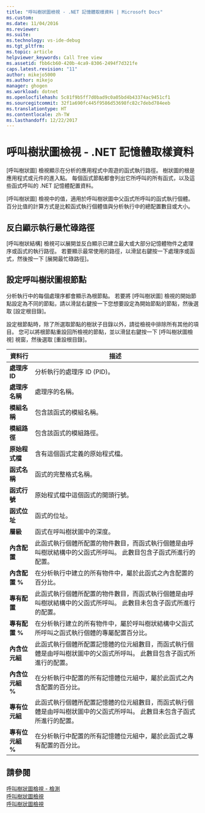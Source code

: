 ```yaml
---
title: "呼叫樹狀圖檢視 - .NET 記憶體取樣資料 | Microsoft Docs"
ms.custom: 
ms.date: 11/04/2016
ms.reviewer: 
ms.suite: 
ms.technology: vs-ide-debug
ms.tgt_pltfrm: 
ms.topic: article
helpviewer_keywords: Call Tree view
ms.assetid: fbb6cb60-420b-4ca9-8306-2494f7d321fe
caps.latest.revision: "11"
author: mikejo5000
ms.author: mikejo
manager: ghogen
ms.workload: dotnet
ms.openlocfilehash: 5c81f9b5ff7d0bad9c0a05bd4b43374ac9451cf1
ms.sourcegitcommit: 32f1a690fc445f9586d53698fc82c7debd784eeb
ms.translationtype: HT
ms.contentlocale: zh-TW
ms.lasthandoff: 12/22/2017
---
```

# <a name="call-tree-view---net-memory-sampling-data"></a>呼叫樹狀圖檢視 - .NET 記憶體取樣資料
[呼叫樹狀圖] 檢視顯示在分析的應用程式中周遊的函式執行路徑。 樹狀圖的根是應用程式或元件的進入點。 每個函式節點都會列出它所呼叫的所有函式，以及這些函式呼叫的 .NET 記憶體配置資料。  
  
 [呼叫樹狀圖] 檢視中的值，適用於呼叫樹狀圖中父函式所呼叫的函式執行個體。 百分比值的計算方式是比較函式執行個體值與分析執行中的總配置數目或大小。  
  
## <a name="highlighting-the-execution-hot-path"></a>反白顯示執行最忙碌路徑  
 [呼叫樹狀結構] 檢視可以展開並反白顯示已建立最大或大部分記憶體物件之處理序或函式的執行路徑。 若要顯示最常使用的路徑，以滑鼠右鍵按一下處理序或函式，然後按一下 [展開最忙碌路徑]。  
  
## <a name="setting-the-call-tree-root-node"></a>設定呼叫樹狀圖根節點  
 分析執行中的每個處理序都會顯示為根節點。 若要將 [呼叫樹狀圖] 檢視的開始節點設定為不同的節點，請以滑鼠右鍵按一下您想要設定為開始節點的節點，然後選取 [設定根目錄]。  
  
 設定根節點時，除了所選取節點的樹狀子目錄以外，請從檢視中排除所有其他的項目。 您可以將根節點重設回所檢視的節點，並以滑鼠右鍵按一下 [呼叫樹狀圖檢視] 視窗，然後選取 [重設根目錄]。  
  
|資料行|描述|  
|------------|-----------------|  
|**處理序 ID**|分析執行的處理序 ID (PID)。|  
|**處理序名稱**|處理序的名稱。|  
|**模組名稱**|包含該函式的模組名稱。|  
|**模組路徑**|包含該函式的模組路徑。|  
|**原始程式檔**|含有這個函式定義的原始程式檔。|  
|**函式名稱**|函式的完整格式名稱。|  
|**函式行號**|原始程式檔中這個函式的開頭行號。|  
|**函式位址**|函式的位址。|  
|**層級**|函式在呼叫樹狀圖中的深度。|  
|**內含配置**|此函式執行個體所配置的物件數目，而函式執行個體是由呼叫樹狀結構中的父函式所呼叫。 此數目包含子函式所進行的配置。|  
|**內含配置 %**|在分析執行中建立的所有物件中，屬於此函式之內含配置的百分比。|  
|**專有配置**|此函式執行個體所配置的物件數目，而函式執行個體是由呼叫樹狀結構中的父函式所呼叫。 此數目未包含子函式所進行的配置。|  
|**專有配置 %**|在分析執行建立的所有物件中，屬於呼叫樹狀結構中父函式所呼叫之函式執行個體的專屬配置百分比。|  
|**內含位元組**|此函式執行個體所配置記憶體的位元組數目，而函式執行個體是由呼叫樹狀圖中的父函式所呼叫。 此數目包含子函式所進行的配置。|  
|**內含位元組 %**|在分析執行中配置的所有記憶體位元組中，屬於此函式之內含配置的百分比。|  
|**專有位元組**|此函式執行個體所配置記憶體的位元組數目，而函式執行個體是由呼叫樹狀圖中的父函式所呼叫。 此數目未包含子函式所進行的配置。|  
|**專有位元組 %**|在分析執行中配置的所有記憶體位元組中，屬於此函式之專有配置的百分比。|  
  
## <a name="see-also"></a>請參閱  
 [呼叫樹狀圖檢視 - 檢測](../profiling/call-tree-view-dotnet-memory-instrumentation-data.md)   
 [呼叫樹狀圖檢視](../profiling/call-tree-view-sampling-data.md)   
 [呼叫樹狀圖檢視](../profiling/call-tree-view-instrumentation-data.md)